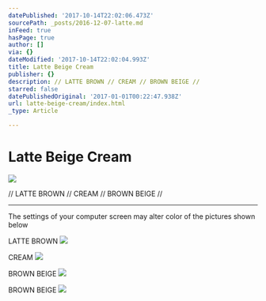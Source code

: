 ```yaml
---
datePublished: '2017-10-14T22:02:06.473Z'
sourcePath: _posts/2016-12-07-latte.md
inFeed: true
hasPage: true
author: []
via: {}
dateModified: '2017-10-14T22:02:04.993Z'
title: Latte Beige Cream
publisher: {}
description: // LATTE BROWN // CREAM // BROWN BEIGE //
starred: false
datePublishedOriginal: '2017-01-01T00:22:47.938Z'
url: latte-beige-cream/index.html
_type: Article

---
```

# Latte Beige Cream
![](https://the-grid-user-content.s3-us-west-2.amazonaws.com/3280fc27-8357-483b-b46f-810b5f45ddcc.jpg)

// LATTE BROWN // CREAM // BROWN BEIGE //

---

The settings of your computer screen may alter color of the pictures shown below

LATTE BROWN
![](https://the-grid-user-content.s3-us-west-2.amazonaws.com/bed63abd-8d05-45cb-9eb3-2a9f91b5fe4e.jpg)

CREAM
![](https://the-grid-user-content.s3-us-west-2.amazonaws.com/d6e51d33-1a6f-4067-aa79-f7bb248a6133.jpg)

BROWN BEIGE
![](https://the-grid-user-content.s3-us-west-2.amazonaws.com/ffda2f2d-0a3a-45fa-be5e-2960bba36a0f.jpg)

BROWN BEIGE
![](https://the-grid-user-content.s3-us-west-2.amazonaws.com/8489d24f-fefe-4429-8112-880abda031dc.jpg)